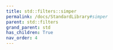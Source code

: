 ```yaml
---
title: std::filters::simper
permalink: /docs/StandardLibrary#simper
parent: std::filters
grand_parent: std
has_children: True
nav_order: 4
---
```

